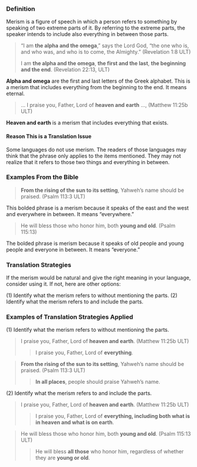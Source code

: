 ### Definition

Merism is a figure of speech in which a person refers to something by speaking of two extreme parts of it. By referring to the extreme parts, the speaker intends to include also everything in between those parts.

> “I am **the alpha and the omega**,” says the Lord God, “the one who is, and who was, and who is to come, the Almighty.” (Revelation 1:8 ULT)
> 
> I am **the alpha and the omega**, **the first and the last**, **the beginning and the end**. (Revelation 22:13, ULT)

**Alpha and omega** are the first and last letters of the Greek alphabet. This is a merism that includes everything from the beginning to the end. It means eternal.

> … I praise you, Father, Lord of **heaven and earth** …, (Matthew 11:25b ULT)

**Heaven and earth** is a merism that includes everything that exists.

#### Reason This is a Translation Issue

Some languages do not use merism. The readers of those languages may think that the phrase only applies to the items mentioned. They may not realize that it refers to those two things and everything in between.

### Examples From the Bible

> **From the rising of the sun to its setting**, Yahweh’s name should be praised. (Psalm 113:3 ULT)

This bolded phrase is a merism because it speaks of the east and the west and everywhere in between. It means “everywhere.”

> He will bless those who honor him, both **young and old**. (Psalm 115:13)

The bolded phrase is merism because it speaks of old people and young people and everyone in between. It means “everyone.”


### Translation Strategies

If the merism would be natural and give the right meaning in your language, consider using it. If not, here are other options:

(1) Identify what the merism refers to without mentioning the parts.
(2) Identify what the merism refers to and include the parts.

### Examples of Translation Strategies Applied

(1) Identify what the merism refers to without mentioning the parts.

> I praise you, Father, Lord of **heaven and earth**. (Matthew 11:25b ULT)  
>> I praise you, Father, Lord of **everything**.
  
> **From the rising of the sun to its setting**, Yahweh’s name should be praised. (Psalm 113:3 ULT)  
>> **In all places**, people should praise Yahweh’s name.

(2) Identify what the merism refers to and include the parts.

> I praise you, Father, Lord of **heaven and earth**. (Matthew 11:25b ULT)  
>> I praise you, Father, Lord of **everything, including both what is in heaven and what is on earth**.
  
> He will bless those who honor him, both **young and old**. (Psalm 115:13 ULT)  
>> He will bless **all those** who honor him, regardless of whether they are **young or old**.


